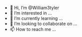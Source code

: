 - 👋 Hi, I’m @William3tyler
- 👀 I’m interested in ...
- 🌱 I’m currently learning ...
- 💞️ I’m looking to collaborate on ...
- 📫 How to reach me ...

<!---
William3tyler/William3tyler is a ✨ special ✨ repository because its `README.md` (this file) appears on your GitHub profile.
You can click the Preview link to take a look at your changes.
--->
